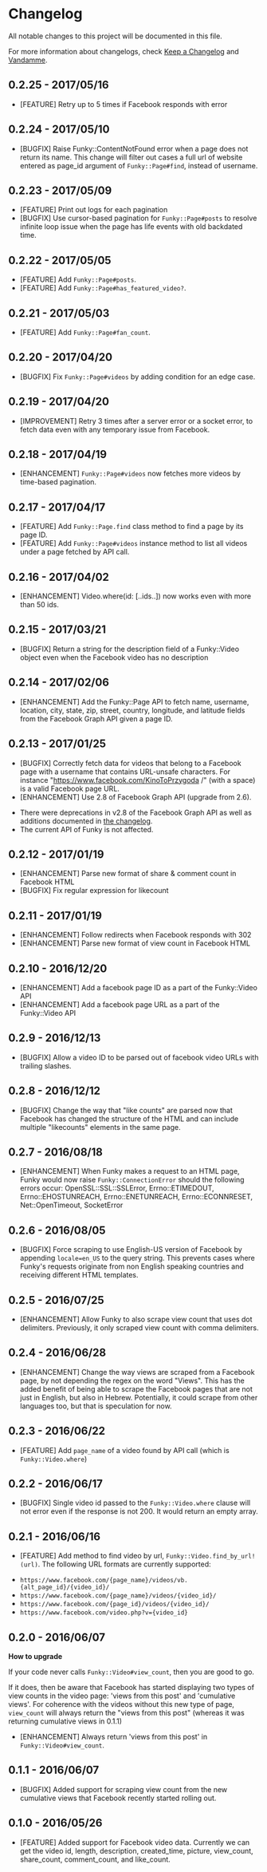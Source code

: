 # Changelog

All notable changes to this project will be documented in this file.

For more information about changelogs, check
[Keep a Changelog](http://keepachangelog.com) and
[Vandamme](http://tech-angels.github.io/vandamme).

## 0.2.25 - 2017/05/16

* [FEATURE] Retry up to 5 times if Facebook responds with error

## 0.2.24 - 2017/05/10

* [BUGFIX] Raise Funky::ContentNotFound error when a page does not return
its name. This change will filter out cases a full url of website entered
as page_id argument of `Funky::Page#find`, instead of username.

## 0.2.23 - 2017/05/09

* [FEATURE] Print out logs for each pagination
* [BUGFIX] Use cursor-based pagination for `Funky::Page#posts` to resolve
infinite loop issue when the page has life events with old backdated time.

## 0.2.22 - 2017/05/05

* [FEATURE] Add `Funky::Page#posts`.
* [FEATURE] Add `Funky::Page#has_featured_video?`.

## 0.2.21 - 2017/05/03

* [FEATURE] Add `Funky::Page#fan_count`.

## 0.2.20 - 2017/04/20

* [BUGFIX] Fix `Funky::Page#videos` by adding condition for an edge case.

## 0.2.19 - 2017/04/20

* [IMPROVEMENT] Retry 3 times after a server error or a socket error, to fetch
  data even with any temporary issue from Facebook.

## 0.2.18 - 2017/04/19

* [ENHANCEMENT] `Funky::Page#videos` now fetches more videos by time-based pagination.

## 0.2.17 - 2017/04/17

* [FEATURE] Add `Funky::Page.find` class method to find a page by its page ID.
* [FEATURE] Add `Funky::Page#videos` instance method to list all videos under a page fetched by API call.

## 0.2.16 - 2017/04/02

* [ENHANCEMENT] Video.where(id: [..ids..]) now works even with more than 50 ids.

## 0.2.15 - 2017/03/21

* [BUGFIX] Return a string for the description field of a Funky::Video
  object even when the Facebook video has no description

## 0.2.14 - 2017/02/06

* [ENHANCEMENT] Add the Funky::Page API to fetch name, username,
  location, city, state, zip, street, country, longitude,
  and latitude fields from the Facebook Graph API given a page ID.

## 0.2.13 - 2017/01/25

* [BUGFIX] Correctly fetch data for videos that belong to a Facebook page with a username that contains URL-unsafe characters. For instance "https://www.facebook.com/KinoToPrzygoda /" (with a space) is a valid Facebook page URL.
* [ENHANCEMENT] Use 2.8 of Facebook Graph API (upgrade from 2.6).
- There were deprecations in v2.8 of the Facebook Graph API as well as additions documented in [the changelog](https://developers.facebook.com/docs/apps/changelog).
- The current API of Funky is not affected.

## 0.2.12 - 2017/01/19

* [ENHANCEMENT] Parse new format of share & comment count in Facebook HTML
* [BUGFIX] Fix regular expression for likecount

## 0.2.11 - 2017/01/19

* [ENHANCEMENT] Follow redirects when Facebook responds with 302
* [ENHANCEMENT] Parse new format of view count in Facebook HTML

## 0.2.10 - 2016/12/20

* [ENHANCEMENT] Add a facebook page ID as a part of the Funky::Video API
* [ENHANCEMENT] Add a facebook page URL as a part of the Funky::Video API

## 0.2.9 - 2016/12/13

* [BUGFIX] Allow a video ID to be parsed out of facebook video URLs with
trailing slashes.

## 0.2.8 - 2016/12/12

* [BUGFIX] Change the way that "like counts" are parsed now that Facebook has changed the structure of the HTML and can include multiple "likecounts" elements in the same page.

## 0.2.7 - 2016/08/18

* [ENHANCEMENT] When Funky makes a request to an HTML page, Funky would now raise `Funky::ConnectionError` should the following errors occur:
OpenSSL::SSL::SSLError,
Errno::ETIMEDOUT,
Errno::EHOSTUNREACH,
Errno::ENETUNREACH,
Errno::ECONNRESET,
Net::OpenTimeout,
SocketError

## 0.2.6 - 2016/08/05

* [BUGFIX] Force scraping to use English-US version of Facebook by appending `locale=en_US` to the query string. This prevents cases where Funky's requests originate from non English speaking countries and receiving different HTML templates.

## 0.2.5 - 2016/07/25

* [ENHANCEMENT] Allow Funky to also scrape view count that uses dot delimiters. Previously, it only scraped view count with comma delimiters.

## 0.2.4 - 2016/06/28

* [ENHANCEMENT] Change the way views are scraped from a Facebook page, by not depending the regex on the word "Views". This has the added benefit of being able to scrape the Facebook pages that are not just in English, but also in Hebrew. Potentially, it could scrape from other languages too, but that is  speculation for now.

## 0.2.3 - 2016/06/22

* [FEATURE] Add `page_name` of a video found by API call (which is `Funky::Video.where`)

## 0.2.2 - 2016/06/17

* [BUGFIX] Single video id passed to the `Funky::Video.where` clause will not
error even if the response is not 200. It would return an empty array.

## 0.2.1  - 2016/06/16

* [FEATURE] Add method to find video by url, `Funky::Video.find_by_url!(url)`.
The following URL formats are currently supported:
- `https://www.facebook.com/{page_name}/videos/vb.{alt_page_id}/{video_id}/`
- `https://www.facebook.com/{page_name}/videos/{video_id}/`
- `https://www.facebook.com/{page_id}/videos/{video_id}/`
- `https://www.facebook.com/video.php?v={video_id}`

## 0.2.0  - 2016/06/07

**How to upgrade**

If your code never calls `Funky::Video#view_count`, then you are good to go.

If it does, then be aware that Facebook has started displaying two types of
view counts in the video page: 'views from this post' and 'cumulative views'.
For coherence with the videos without this new type of page, `view_count` will
always return the "views from this post" (whereas it was returning cumulative
views in 0.1.1)

* [ENHANCEMENT] Always return 'views from this post' in `Funky::Video#view_count`.

## 0.1.1  - 2016/06/07

* [BUGFIX] Added support for scraping view count from the new cumulative views that Facebook recently started rolling out.

## 0.1.0  - 2016/05/26

* [FEATURE] Added support for Facebook video data. Currently we can get the video id, length, description, created_time, picture, view_count, share_count, comment_count, and like_count.
